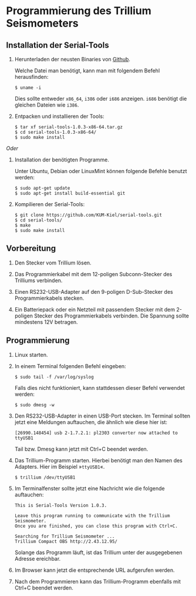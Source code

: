 # Programmierung des Trillium Seismometers

## Installation der Serial-Tools

1.  Herunterladen der neusten Binaries von [Github](https://github.com/KUM-Kiel/serial-tools/releases/latest).

    Welche Datei man benötigt, kann man mit folgendem Befehl herausfinden:

    ```text
    $ uname -i
    ```

    Dies sollte entweder `x86_64`, `i386` oder `i686` anzeigen.
    `i686` benötigt die gleichen Dateien wie `i386`.

2.  Entpacken und installieren der Tools:

    ```text
    $ tar xf serial-tools-1.0.3-x86-64.tar.gz
    $ cd serial-tools-1.0.3-x86-64/
    $ sudo make install
    ```

*Oder*

1.  Installation der benötigten Programme.

    Unter Ubuntu, Debian oder LinuxMint können folgende Befehle benutzt werden:

    ```text
    $ sudo apt-get update
    $ sudo apt-get install build-essential git
    ```

2.  Kompilieren der Serial-Tools:

    ```text
    $ git clone https://github.com/KUM-Kiel/serial-tools.git
    $ cd serial-tools/
    $ make
    $ sudo make install
    ```

## Vorbereitung

1.  Den Stecker vom Trillium lösen.

2.  Das Programmierkabel mit dem 12-poligen Subconn-Stecker des Trilliums verbinden.

3.  Einen RS232-USB-Adapter auf den 9-poligen D-Sub-Stecker des Programmierkabels stecken.

4.  Ein Batteriepack oder ein Netzteil mit passendem Stecker mit dem 2-poligen Stecker des Programmierkabels verbinden.
    Die Spannung sollte mindestens 12V betragen.

## Programmierung

1.  Linux starten.

2.  In einem Terminal folgenden Befehl eingeben:

    ```text
    $ sudo tail -f /var/log/syslog
    ```

    Falls dies nicht funktioniert, kann stattdessen dieser Befehl verwendet werden:

    ```text
    $ sudo dmesg -w
    ```

3.  Den RS232-USB-Adapter in einen USB-Port stecken.
    Im Terminal sollten jetzt eine Meldungen auftauchen, die ähnlich wie diese hier ist:

    ```text
    [26990.148454] usb 2-1.7.2.1: pl2303 converter now attached to ttyUSB1
    ```

    Tail bzw. Dmesg kann jetzt mit Ctrl+C beendet werden.

4.  Das Trillium-Programm starten.
    Hierbei benötigt man den Namen des Adapters.
    Hier im Beispiel »`ttyUSB1`«.

    ```text
    $ trillium /dev/ttyUSB1
    ```

5.  Im Terminalfenster sollte jetzt eine Nachricht wie die folgende auftauchen:

    ```text
    This is Serial-Tools Version 1.0.3.

    Leave this program running to communicate with the Trillium Seismometer.
    Once you are finished, you can close this program with Ctrl+C.

    Searching for Trillium Seismometer ...
    Trillium Compact OBS http://2.43.12.95/
    ```

    Solange das Programm läuft, ist das Trillium unter der ausgegebenen Adresse ereichbar.

6.  Im Browser kann jetzt die entsprechende URL aufgerufen werden.

7.  Nach dem Programmieren kann das Trillium-Programm ebenfalls mit Ctrl+C beendet werden.
